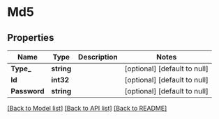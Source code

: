 # Md5

## Properties
Name | Type | Description | Notes
------------ | ------------- | ------------- | -------------
**Type_** | **string** |  | [optional] [default to null]
**Id** | **int32** |  | [optional] [default to null]
**Password** | **string** |  | [optional] [default to null]

[[Back to Model list]](../README.md#documentation-for-models) [[Back to API list]](../README.md#documentation-for-api-endpoints) [[Back to README]](../README.md)

